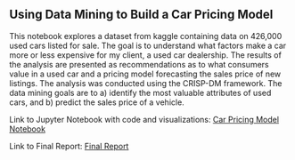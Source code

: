 ## Using Data Mining to Build a Car Pricing Model

This notebook explores a dataset from kaggle containing data on 426,000 used cars listed for sale. The goal is to understand what factors make a car more or less expensive for my client, a used car dealership. The results of the analysis are presented as recommendations as to what consumers value in a used car and a pricing model forecasting the sales price of new listings. The analysis was conducted using the CRISP-DM framework. The data mining goals are to a) identify the most valuable attributes of used cars, and b) predict the sales price of a vehicle.

Link to Jupyter Notebook with code and visualizations: [Car Pricing Model Notebook](https://github.com/abroaddus/AI-ML-Portfolio/blob/main/Using%20Data%20Mining%20to%20Build%20a%20Car%20Pricing%20Model/Car_Pricing_Model_Notebook.ipynb)

Link to Final Report: [Final Report](https://github.com/abroaddus/AI-ML-Portfolio/blob/main/Using%20Data%20Mining%20to%20Build%20a%20Car%20Pricing%20Model/Car_Pricing_Model_Report.pdf)
